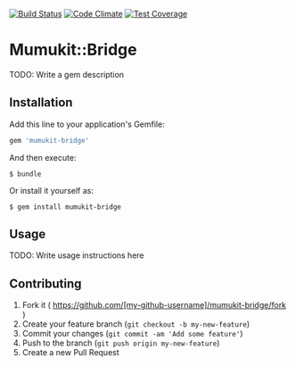 [![Build Status](https://travis-ci.org/uqbar-project/mumukit-bridge.svg)](https://travis-ci.org/uqbar-project/mumukit-bridge)
[![Code Climate](https://codeclimate.com/github/uqbar-project/mumukit-bridge/badges/gpa.svg)](https://codeclimate.com/github/uqbar-project/mumukit-bridge)
[![Test Coverage](https://codeclimate.com/github/uqbar-project/mumukit-bridge/badges/coverage.svg)](https://codeclimate.com/github/uqbar-project/mumukit-bridge)


# Mumukit::Bridge

TODO: Write a gem description

## Installation

Add this line to your application's Gemfile:

```ruby
gem 'mumukit-bridge'
```

And then execute:

    $ bundle

Or install it yourself as:

    $ gem install mumukit-bridge

## Usage

TODO: Write usage instructions here

## Contributing

1. Fork it ( https://github.com/[my-github-username]/mumukit-bridge/fork )
2. Create your feature branch (`git checkout -b my-new-feature`)
3. Commit your changes (`git commit -am 'Add some feature'`)
4. Push to the branch (`git push origin my-new-feature`)
5. Create a new Pull Request
